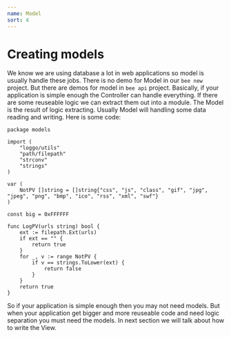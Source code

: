 ```yaml
---
name: Model
sort: 4
---
```


# Creating models

We know we are using database a lot in web applications so model is usually handle these jobs. There is no demo for Model in our `bee new` project. But there are demos for model in `bee api` project. Basically, if your application is simple enough the Controller can handle everything. If there are some reuseable logic we can extract them out into a module. The Model is the result of logic extracting. Usually Model will handling some data reading and writing. Here is some code:

```
package models

import (
	"loggo/utils"
	"path/filepath"
	"strconv"
	"strings"
)

var (
	NotPV []string = []string{"css", "js", "class", "gif", "jpg", "jpeg", "png", "bmp", "ico", "rss", "xml", "swf"}
)

const big = 0xFFFFFF

func LogPV(urls string) bool {
	ext := filepath.Ext(urls)
	if ext == "" {
		return true
	}
	for _, v := range NotPV {
		if v == strings.ToLower(ext) {
			return false
		}
	}
	return true
}
```

So if your application is simple enough then you may not need models. But when your application get bigger and more reuseable code and need logic separation you must need the models. In next section we will talk about how to write the View.
